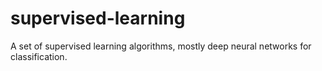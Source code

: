 # supervised-learning
A set of supervised learning algorithms, mostly deep neural networks for classification.
